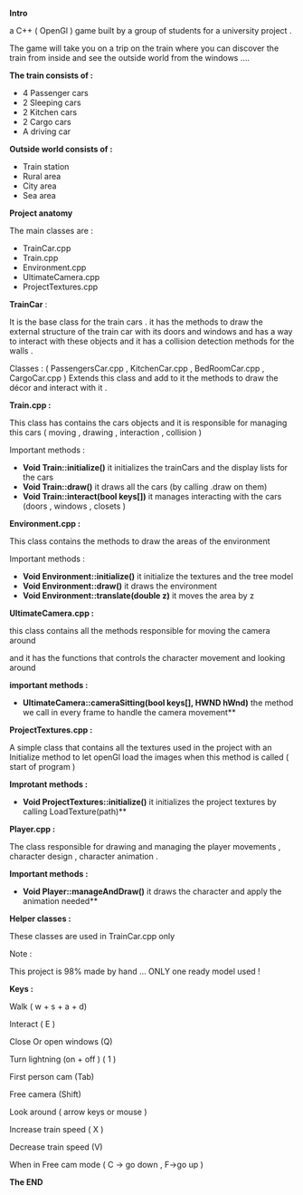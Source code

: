 ﻿**Intro** 

a C++ ( OpenGl ) game built by a group of students for a university project . 

The game will take you on a trip on the train where you can discover the train from inside and see the outside world from the windows …. 

**The train consists of :** 

- 4 Passenger cars 
- 2 Sleeping cars 
- 2 Kitchen cars 
- 2 Cargo cars 
- A driving car 

**Outside world consists of :** 

- Train station
- Rural area 
- City area 
- Sea area 

**Project anatomy** 

The main classes are : 

- TrainCar.cpp 
- Train.cpp 
- Environment.cpp 
- UltimateCamera.cpp 
- ProjectTextures.cpp 


**TrainCar** : 

It is the base class for the train cars . it has the methods to draw the external structure of the train car with its doors and windows and has a way to interact with these objects and it has a collision detection methods for the walls . 

Classes : ( PassengersCar.cpp , KitchenCar.cpp , BedRoomCar.cpp , CargoCar.cpp ) Extends this class and add to it the methods to draw the décor and interact with it . 

**Train.cpp :** 

This class has contains the cars objects and it is responsible for managing this cars ( moving , drawing , interaction , collision ) 

Important methods : 

- **Void Train::initialize()** it initializes the trainCars and the display lists for the cars 
- **Void Train::draw()** it draws all the cars (by calling .draw on them) 
- **Void Train::interact(bool keys[])** it manages interacting with the cars (doors , windows , closets )  

**Environment.cpp :** 

This class contains the methods to draw the areas of the environment 

Important methods : 

- **Void Environment::initialize()** it initialize the textures and the tree model 
- **Void Environment::draw()** it draws the environment 
- **Void Environment::translate(double z)** it moves the area by z 

**UltimateCamera.cpp :** 

this class contains all the methods responsible for moving the camera around 

and it has the functions that controls the character movement and looking around 

**important methods :** 

- **UltimateCamera::cameraSitting(bool keys[], HWND hWnd)** the method we call in every frame to handle the camera movement**  

**ProjectTextures.cpp :** 

A simple class that contains all the textures used in the project with an Initialize method to let openGl load the images when this method is called ( start of program ) 

**Improtant methods :** 

- **Void ProjectTextures::initialize()**  it initializes the project textures by calling LoadTexture(path)**  

**Player.cpp :** 

The class responsible for drawing and managing the player movements , character design , character animation . 

**Important methods :** 

- **Void Player::manageAndDraw()** it draws the character and apply the animation needed**  

**Helper classes :** 

These classes are used in TrainCar.cpp only 

Note :  

This project is 98% made by hand … ONLY one ready model used ! 

**Keys :** 

Walk ( w + s + a + d) 

Interact ( E ) 

Close Or open windows (Q) 

Turn lightning (on + off ) ( 1 ) 

First person cam (Tab) 

Free camera (Shift) 

Look around ( arrow keys  or mouse ) 

Increase train speed ( X ) 

Decrease train speed (V) 

When in Free cam mode ( C -> go down  , F->go up ) 

**The END** 
